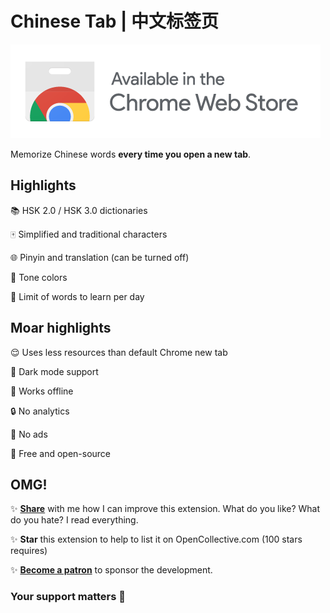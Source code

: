 # Chinese Tab | 中文标签页

[![Chrome](images/web_store.png)](https://chrome.google.com/extensions/detail/kpalceplnmfdppclclfnljimdjdbhcid/)

Memorize Chinese words ****every time you open a new tab****.

## Highlights

📚 HSK 2.0 / HSK 3.0 dictionaries

🀄 Simplified and traditional characters

🌐 Pinyin and translation (can be turned off)

🌈 Tone colors

🎯 Limit of words to learn per day

## Moar highlights

😌 Uses less resources than default Chrome new tab

🌙 Dark mode support

📴 Works offline

🔒 No analytics

📛 No ads

💖 Free and open-source

## OMG!

✨ **[Share](https://docs.google.com/forms/d/e/1FAIpQLSeEHeXCMW9OXlkBk0tG7lxZgNbXqe2xharlv0STSH94DuM6FA/viewform)** with me how I can improve this extension. What do you like? What do you hate? I read everything.

✨ **Star** this extension to help to list it on OpenCollective.com (100 stars requires)

✨ **[Become a patron](https://www.patreon.com/koyno)** to sponsor the development.

### **Your support matters** 🐼